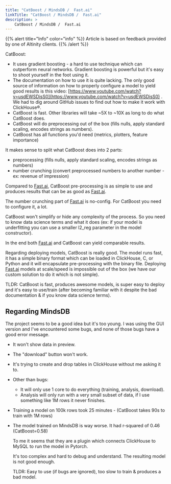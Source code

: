 ```yaml
---
title: "CatBoost / MindsDB /  Fast.ai"
linkTitle: "CatBoost / MindsDB /  Fast.ai"
description: >
    CatBoost / MindsDB /  Fast.ai
---
```

{{% alert title="Info" color="info" %}}
Article is based on feedback provided by one of Altinity clients.
{{% /alert %}}

CatBoost:

* It uses gradient boosting - a hard to use technique which can outperform neural networks. Gradient boosting is powerful but it's easy to shoot yourself in the foot using it.
* The documentation on how to use it is quite lacking. The only good source of information on how to properly configure a model to yield good results is this video: [https://www.youtube.com/watch?v=usdEWSDisS0](https://www.youtube.com/watch?v=usdEWSDisS0) . We had to dig around GitHub issues to find out how to make it work with ClickHouse®.
* CatBoost is fast. Other libraries will take ~5X to ~10X as long to do what CatBoost does.
* CatBoost will do preprocessing out of the box (fills nulls, apply standard scaling, encodes strings as numbers).
* CatBoost has all functions you'd need (metrics, plotters, feature importance)

It makes sense to split what CatBoost does into 2 parts:

* preprocessing (fills nulls, apply standard scaling, encodes strings as numbers)
* number crunching (convert preprocessed numbers to another number - ex: revenue of impression)

Compared to [Fast.ai](http://fast.ai/), CatBoost pre-processing is as simple to use and produces results that can be as good as [Fast.ai](http://fast.ai/).

The number crunching part of [Fast.ai](http://fast.ai/) is no-config. For CatBoost you need to configure it, a lot.

CatBoost won't simplify or hide any complexity of the process. So you need to know data science terms and what it does (ex: if your model is underfitting you can use a smaller l2_reg parameter in the model constructor).

In the end both [Fast.ai](http://fast.ai/) and CatBoost can yield comparable results.

Regarding deploying models, CatBoost is really good. The model runs fast, it has a simple binary format which can be loaded in ClickHouse, C, or Python and it will encapsulate pre-processing with the binary file. Deploying [Fast.ai](http://fast.ai/) models at scale/speed is impossible out of the box (we have our custom solution to do it which is not simple).

TLDR: CatBoost is fast, produces awesome models, is super easy to deploy and it's easy to use/train (after becoming familiar with it despite the bad documentation & if you know data science terms).

## Regarding MindsDB

The project seems to be a good idea but it's too young. I was using the GUI version and I've encountered some bugs, and none of those bugs have a good error message.

* It won't show data in preview.
* The "download" button won't work.
* It's trying to create and drop tables in ClickHouse without me asking it to.
* Other than bugs:
  * It will only use 1 core to do everything (training, analysis, download).
  * Analysis will only run with a very small subset of data, if I use something like 1M rows it never finishes.
* Training a model on 100k rows took 25 minutes - (CatBoost takes 90s to train with 1M rows)
* The model trained on MindsDB is way worse. It had r-squared of 0.46 (CatBoost=0.58)

  To me it seems that they are a plugin which connects ClickHouse to MySQL to run the model in Pytorch.

  It's too complex and hard to debug and understand. The resulting model is not good enough.

  TLDR: Easy to use (if bugs are ignored), too slow to train & produces a bad model.
